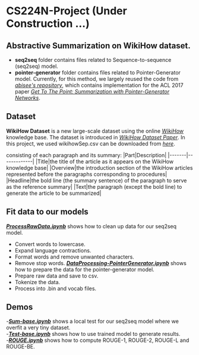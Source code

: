 # CS224N-Project (Under Construction ...)
## Abstractive Summarization on WikiHow dataset.
- **seq2seq** folder contains files related to Sequence-to-sequence (seq2seq) model.
- **pointer-generator** folder contains files related to Pointer-Generator model. Currently, for this method, we largely reused the code from *[abisee's repository](https://github.com/becxer/pointer-generator/)*, which contains implementation for the ACL 2017 paper *[Get To The Point: Summarization with Pointer-Generator Networks](https://arxiv.org/abs/1704.04368)*. 


## Dataset
**WikiHow Dataset** is a new large-scale dataset using the online *[WikiHow](http://www.wikihow.com/)* knowledge base. The dataset is introduced in *[WikiHow Dataset Paper](https://arxiv.org/abs/1810.09305)*. In this project, we used wikihowSep.csv can be downloaded from *[here](https://ucsb.box.com/s/7yq601ijl1lzvlfu4rjdbbxforzd2oag)*.

consisting of each paragraph and its summary:
|Part|Description|
|-------|-------------|
|Title|the title of the article as it appears on the WikiHow knowledge base|
|Overview|the introduction section of the WikiHow articles represented before the paragraphs corresponding to procedures|
|Headline|the bold line (the summary sentence) of the paragraph to serve as the reference summary|
|Text|the paragraph (except the bold line) to generate the article to be summarized|

## Fit data to our models
*[**ProcessRawData.ipynb**](https://github.com/JunwenBu/CS224N-Project/blob/master/ProcessRawData.ipynb)* shows how to clean up data for our seq2seq model.
- Convert words to lowercase.
- Expand language contractions.
- Format words and remove unwanted characters.
- Remove stop words.
*[**DataProcessing-PointerGenerator.ipynb**](https://github.com/JunwenBu/CS224N-Project/blob/master/DataProcessing-PointerGenerator.ipynb)* shows how to prepare the data for the pointer-generator model.<br>
- Prepare raw data and save to csv.
- Tokenize the data.
- Process into .bin and vocab files.

## Demos
-*[**Sum-base.ipynb**](https://github.com/JunwenBu/CS224N-Project/blob/master/Sum-base.ipynb)* shows a local test for our seq2seq model where we overfit a very tiny dataset. <br>
-*[**Test-base.ipynb**](https://github.com/JunwenBu/CS224N-Project/blob/master/Test-base.ipynb)* shows how to use trained model to generate results. <br>
-*[**ROUGE.ipynb**](https://github.com/JunwenBu/CS224N-Project/blob/master/ROUGE.ipynb)* shows how to compute ROUGE-1, ROUGE-2, ROUGE-L and ROUGE-BE. <br>
